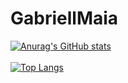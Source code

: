 # GabriellMaia
[![Anurag's GitHub stats](https://github-readme-stats.vercel.app/api?username=ma1a01&show_icons=true&theme=dark)](https://github.com/anuraghazra/github-readme-stats&theme=dark)<br><br>
[![Top Langs](https://github-readme-stats.vercel.app/api/top-langs/?username=ma1a01&show_icons=true&theme=dark)](https://github.com/anuraghazra/github-readme-stats)
